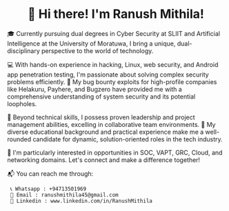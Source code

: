 <h1 align="center">
 👋 Hi there! I'm Ranush Mithila!
 </h1>

🎓 Currently pursuing dual degrees in Cyber Security at SLIIT and Artificial Intelligence at the University of Moratuwa, I bring a unique, dual-disciplinary perspective to the world of technology.

💻 With hands-on experience in hacking, Linux, web security, and Android app penetration testing, I'm passionate about solving complex security problems efficiently. 💪 My bug bounty exploits for high-profile companies like Helakuru, Payhere, and Bugzero have provided me with a comprehensive understanding of system security and its potential loopholes.

🚀 Beyond technical skills, I possess proven leadership and project management abilities, excelling in collaborative team environments. 🌟 My diverse educational background and practical experience make me a well-rounded candidate for dynamic, solution-oriented roles in the tech industry.

🔭 I'm particularly interested in opportunities in SOC, VAPT, GRC, Cloud, and networking domains. Let's connect and make a difference together!

📬 You can reach me through:

     📞 Whatsapp : +94713501969
     📧 Email : ranushmithila45@gmail.com
     💼 Linkedin : www.linkedin.com/in/RanushMithila
<!--
**RanushMithila/RanushMithila** is a ✨ _special_ ✨ repository because its `README.md` (this file) appears on your GitHub profile.

Here are some ideas to get you started:

- 🔭 I’m currently working on ...

- 👯 I’m looking to collaborate on ...
- 🤔 I’m looking for help with ...
- 💬 Ask me about ...
- 📫 How to reach me: ...
- 😄 Pronouns: ...
- ⚡ Fun fact: ...
-->
